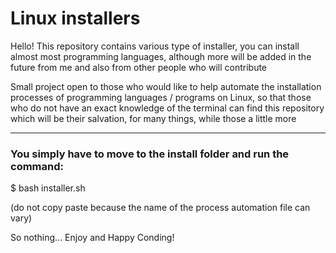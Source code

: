 # Linux installers 

Hello! This repository contains various type of installer, you can install almost most programming languages, although more will be added in the future from me and also from other people who will contribute


Small project open to those who would like to help automate the installation processes of programming languages ​​/ programs on Linux, so that those
who do not have an exact knowledge of the terminal can find this repository which will be their salvation, for many things, while those a little more 

________________________________________________________________________

### You simply have to move to the install folder and run the command: 



$ bash installer.sh 



(do not copy paste because the name of the process automation file can vary)


So nothing...
Enjoy and Happy Conding!
